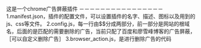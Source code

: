 这是一个chrome广告屏蔽插件
－－－－－－－－－－－－－－－－
1.manifest.json，插件的配置文件，可以设置插件的名字、描述、图标以及用到的js、css等文件。
2.config.js，每一行由$$分成两部分，前一部分是网站的根域名，后面的是匹配的需要删除的广告，当前只配了百度和廖雪峰博客的广告屏蔽，［可以自定义删除广告］
3.browser_action.js，是进行删除广告的代码
